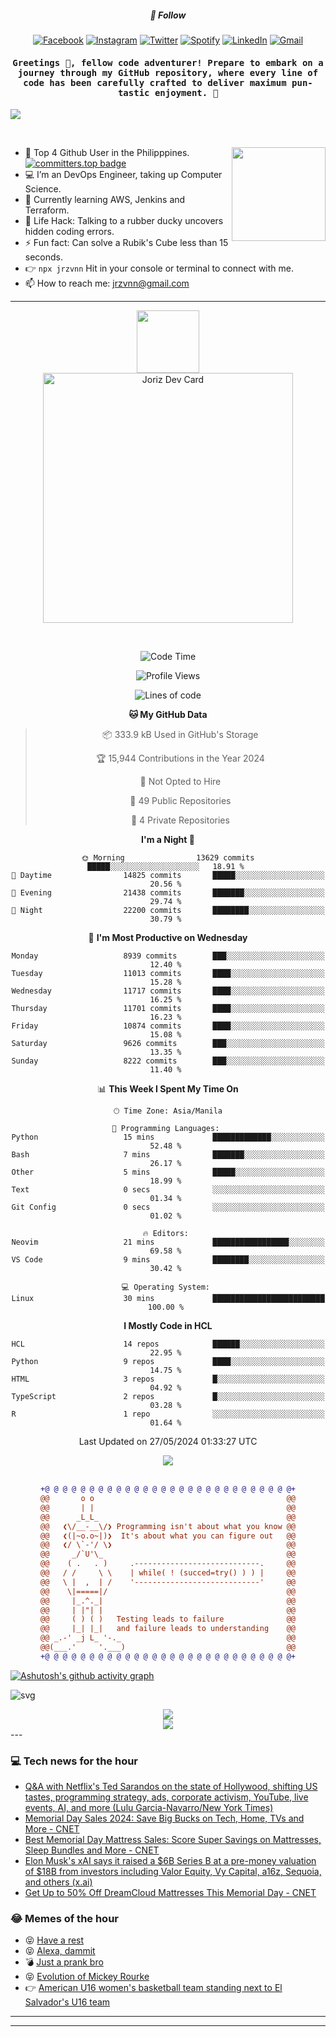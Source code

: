 <h5 align="center">💬 Follow</h5>
<div align="center">

[![Facebook](https://img.shields.io/badge/Facebook-%231877F2.svg?style=for-the-badge&logo=Facebook&logoColor=white)](https://www.facebook.com/Horisyo/)
[![Instagram](https://img.shields.io/badge/Instagram-%23E4405F.svg?style=for-the-badge&logo=Instagram&logoColor=white)](https://www.instagram.com/jrzvnn_/)
[![Twitter](https://img.shields.io/badge/Twitter-%231DA1F2.svg?style=for-the-badge&logo=Twitter&logoColor=white)](https://twitter.com/jrz_studies)
[![Spotify](https://img.shields.io/badge/Spotify-%231ED760.svg?style=for-the-badge&logo=Spotify&logoColor=white)](https://open.spotify.com/user/217td4qrc6mzqjodfalmzjpdi?si=b93099b9078c4ccb)
[![LinkedIn](https://img.shields.io/badge/LinkedIn-%230077B5.svg?style=for-the-badge&logo=LinkedIn&logoColor=white)](https://www.linkedin.com/in/jrz-vnn/)
[![Gmail](https://img.shields.io/badge/Gmail-D14836?style=for-the-badge&logo=gmail&logoColor=white)](mailto:jrzvnn@gmail.com)

</div>
<h4 align="center"><samp>Greetings 👋, fellow code adventurer! Prepare to embark on a journey through my GitHub repository, where every line of code has been carefully crafted to deliver maximum pun-tastic enjoyment. 🚀 </samp></h4>

<!--horizontal divider(gradiant)-->
<img src="https://user-images.githubusercontent.com/73097560/115834477-dbab4500-a447-11eb-908a-139a6edaec5c.gif">

&nbsp; 

<img align='right' src='https://github.com/Rishit-dagli/Rishit-dagli/blob/master/images/octocat-anime.gif' width='150"'>

- 🚀 Top 4 Github User in the Philipppines. [![committers.top badge](https://user-badge.committers.top/philippines/jrzvnn.svg)](https://user-badge.committers.top/philippines/USERNAME)
- 💻 I’m an DevOps Engineer, taking up Computer Science.
- 🤖 Currently learning AWS, Jenkins and Terraform.
- 🎯 Life Hack: Talking to a rubber ducky uncovers hidden coding errors.
- ⚡ Fun fact: Can solve a Rubik's Cube less than 15 seconds.
- 👉 `npx jrzvnn` Hit in your console or terminal to connect with me.
- 📫 How to reach me: jrzvnn@gmail.com

---

<!--🖼️OCTOCAT-->
<p align="center">

<img src="https://media.giphy.com/media/IP7sarl7C5lSFCw9rG/giphy.gif"  width="100px" height="100px">
<br />
<a href="https://app.daily.dev/jorizvillanueva"><img src="https://github.com/jrzvnn/jrzvnn/blob/main/devcard.svg" width="400" alt="Joriz Dev Card"/></a>
</p>

<br />
<div align="center">

<!--START_SECTION:waka-->
![Code Time](http://img.shields.io/badge/Code%20Time-258%20hrs%2017%20mins-blue)

![Profile Views](http://img.shields.io/badge/Profile%20Views-28-blue)

![Lines of code](https://img.shields.io/badge/From%20Hello%20World%20I%27ve%20Written-1.6%20million%20lines%20of%20code-blue)

**🐱 My GitHub Data** 

> 📦 333.9 kB Used in GitHub's Storage 
 > 
> 🏆 15,944 Contributions in the Year 2024
 > 
> 🚫 Not Opted to Hire
 > 
> 📜 49 Public Repositories 
 > 
> 🔑 4 Private Repositories 
 > 
**I'm a Night 🦉** 

```text
🌞 Morning                13629 commits       █████░░░░░░░░░░░░░░░░░░░░   18.91 % 
🌆 Daytime                14825 commits       █████░░░░░░░░░░░░░░░░░░░░   20.56 % 
🌃 Evening                21438 commits       ███████░░░░░░░░░░░░░░░░░░   29.74 % 
🌙 Night                  22200 commits       ████████░░░░░░░░░░░░░░░░░   30.79 % 
```
📅 **I'm Most Productive on Wednesday** 

```text
Monday                   8939 commits        ███░░░░░░░░░░░░░░░░░░░░░░   12.40 % 
Tuesday                  11013 commits       ████░░░░░░░░░░░░░░░░░░░░░   15.28 % 
Wednesday                11717 commits       ████░░░░░░░░░░░░░░░░░░░░░   16.25 % 
Thursday                 11701 commits       ████░░░░░░░░░░░░░░░░░░░░░   16.23 % 
Friday                   10874 commits       ████░░░░░░░░░░░░░░░░░░░░░   15.08 % 
Saturday                 9626 commits        ███░░░░░░░░░░░░░░░░░░░░░░   13.35 % 
Sunday                   8222 commits        ███░░░░░░░░░░░░░░░░░░░░░░   11.40 % 
```


📊 **This Week I Spent My Time On** 

```text
🕑︎ Time Zone: Asia/Manila

💬 Programming Languages: 
Python                   15 mins             █████████████░░░░░░░░░░░░   52.48 % 
Bash                     7 mins              ███████░░░░░░░░░░░░░░░░░░   26.17 % 
Other                    5 mins              █████░░░░░░░░░░░░░░░░░░░░   18.99 % 
Text                     0 secs              ░░░░░░░░░░░░░░░░░░░░░░░░░   01.34 % 
Git Config               0 secs              ░░░░░░░░░░░░░░░░░░░░░░░░░   01.02 % 

🔥 Editors: 
Neovim                   21 mins             █████████████████░░░░░░░░   69.58 % 
VS Code                  9 mins              ████████░░░░░░░░░░░░░░░░░   30.42 % 

💻 Operating System: 
Linux                    30 mins             █████████████████████████   100.00 % 
```

**I Mostly Code in HCL** 

```text
HCL                      14 repos            ██████░░░░░░░░░░░░░░░░░░░   22.95 % 
Python                   9 repos             ████░░░░░░░░░░░░░░░░░░░░░   14.75 % 
HTML                     3 repos             █░░░░░░░░░░░░░░░░░░░░░░░░   04.92 % 
TypeScript               2 repos             █░░░░░░░░░░░░░░░░░░░░░░░░   03.28 % 
R                        1 repo              ░░░░░░░░░░░░░░░░░░░░░░░░░   01.64 % 
```




 Last Updated on 27/05/2024 01:33:27 UTC
<!--END_SECTION:waka-->

<img src="https://wakatime.com/share/@jrzvnn/70a4618c-7cd9-4016-b7b9-eabe75c837ee.svg">

<br />
<br />

```diff
+@ @ @ @ @ @ @ @ @ @ @ @ @ @ @ @ @ @ @ @ @ @ @ @ @ @ @ @+
@@       o o                                           @@
@@       | |                                           @@
@@      _L_L_                                          @@
@@   ❮\/__-__\/❯ Programming isn't about what you know @@
@@   ❮(|~o.o~|)❯  It's about what you can figure out   @@
@@   ❮/ \`-'/ \❯                                       @@
@@     _/`U'\_                                         @@
@@    ( .   . )     .----------------------------.     @@
@@   / /     \ \    | while( ! (succed=try() ) ) |     @@
@@   \ |  ,  | /    '----------------------------'     @@
@@    \|=====|/                                        @@
@@     |_.^._|                                         @@
@@     | |"| |                                         @@
@@     ( ) ( )   Testing leads to failure              @@
@@     |_| |_|   and failure leads to understanding    @@
@@ _.-' _j L_ '-._                                     @@
@@(___.'     '.___)                                    @@
+@ @ @ @ @ @ @ @ @ @ @ @ @ @ @ @ @ @ @ @ @ @ @ @ @ @ @ @+

```

</div>


[![Ashutosh's github activity graph](https://github-readme-activity-graph.vercel.app/graph?username=jrzvnn&theme=github-compact)](https://github.com/ashutosh00710/github-readme-activity-graph)


![svg](profile-3d-contrib/profile-night-green.svg)

<div align="center">
<img src="https://github.com/jrzvnn/jrzvnn/blob/output/github-snake-dark.svg">
</div>

<div align=center>
<img align=center src=https://metrics.lecoq.io/jrzvnn?template=classic&isocalendar=1&languages=1&achievements=1&base=header%2C%20activity%2C%20community%2C%20repositories%2C%20metadata&base.indepth=false&base.hireable=false&base.skip=false&isocalendar=false&isocalendar.duration=full-year&languages=false&languages.limit=8&languages.threshold=0%25&languages.other=false&languages.colors=github&languages.sections=most-used&languages.indepth=false&languages.analysis.timeout=15&languages.analysis.timeout.repositories=7.5&languages.categories=markup%2C%20programming&languages.recent.categories=markup%2C%20programming&languages.recent.load=300&languages.recent.days=14&achievements=false&achievements.threshold=C&achievements.secrets=true&achievements.display=detailed&achievements.limit=0&config.timezone=Asia%2FManila)
</div>
<div align="left">
---

### 💻 Tech news for the hour

<!-- TECH:START -->
 - [Q&amp;A with Netflix&#39;s Ted Sarandos on the state of Hollywood, shifting US tastes, programming strategy, ads, corporate activism, YouTube, live events, AI, and more &lpar;Lulu Garcia-Navarro/New York Times&rpar;](http://www.techmeme.com/240527/p2#a240527p2)
 - [Memorial Day Sales 2024: Save Big Bucks on Tech, Home, TVs and More     - CNET](https://www.cnet.com/deals/best-memorial-day-sales-2024-05-26/#ftag=CAD590a51e)
 - [Best Memorial Day Mattress Sales: Score Super Savings on Mattresses, Sleep Bundles and More     - CNET](https://www.cnet.com/deals/best-memorial-day-mattress-deals-2024-05-26/#ftag=CAD590a51e)
 - [Elon Musk&#39;s xAI says it raised a $6B Series B at a pre-money valuation of $18B from investors including Valor Equity, Vy Capital, a16z, Sequoia, and others &lpar;x.ai&rpar;](http://www.techmeme.com/240527/p1#a240527p1)
 - [Get Up to 50% Off DreamCloud Mattresses This Memorial Day     - CNET](https://www.cnet.com/deals/dreamcloud-memorial-day-deal-2024/#ftag=CAD590a51e)<!-- TECH:END -->

### 😂 Memes of the hour

<!-- MEMES:START -->
 - 😝 [Have a rest](http://9gag.com/gag/aRBgxqG)
 - 😝 [Alexa, dammit](http://9gag.com/gag/aW40VLx)
 - 💣 [Just a prank bro](http://9gag.com/gag/a9yMQPo)
 - 😝 [Evolution of Mickey Rourke](http://9gag.com/gag/avyZ3GZ)
 - 👉 [American U16 women&#39;s basketball team standing next to El Salvador&#39;s U16 team](http://9gag.com/gag/aZZWGxz)<!-- MEMES:END -->

---

---
